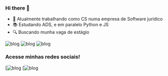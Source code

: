 ### Hi there 👋

- 🔭 Atualmente trabalhando como CS numa empresa de Software jurídico
- 📚 Estudando ADS, e em paralelo Python e JS
- 🔍 Buscando munha vaga de estágio



![blog](https://img.shields.io/badge/JavaScript-323330?style=for-the-badge&logo=javascript&logoColor=F7DF1E)
![blog](https://img.shields.io/badge/HTML5-E34F26?style=for-the-badge&logo=html5&logoColor=white)
![blog](https://img.shields.io/badge/CSS3-1572B6?style=for-the-badge&logo=css3&logoColor=white)


### Acesse minhas redes sociais!
[![blog](https://www.linkedin.com/in/gustavo-souza-moreira-dev/)
[![blog](https://www.instagram.com/gustavosouzam_/)
